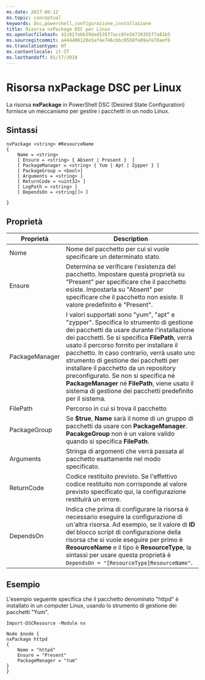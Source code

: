 ```yaml
---
ms.date: 2017-06-12
ms.topic: conceptual
keywords: dsc,powershell,configurazione,installazione
title: Risorsa nxPackage DSC per Linux
ms.openlocfilehash: 41c627ebb39dad535f7acc8fe34739355f7a81b5
ms.sourcegitcommit: a444406120e5af4e746cbbc0558fe89a7e78aef6
ms.translationtype: HT
ms.contentlocale: it-IT
ms.lasthandoff: 01/17/2018
---
```

# <a name="dsc-for-linux-nxpackage-resource"></a>Risorsa nxPackage DSC per Linux

La risorsa **nxPackage** in PowerShell DSC (Desired State Configuration) fornisce un meccanismo per gestire i pacchetti in un nodo Linux.

## <a name="syntax"></a>Sintassi

```
nxPackage <string> #ResourceName
{
    Name = <string>
    [ Ensure = <string> { Absent | Present }  ]
    [ PackageManager = <string> { Yum | Apt | Zypper } ]
    [ PackageGroup = <bool>]
    [ Arguments = <string> ]
    [ ReturnCode = <uint32> ]
    [ LogPath = <string> ]
    [ DependsOn = <string[]> ]
    
}
```

## <a name="properties"></a>Proprietà

|  Proprietà |  Description | 
|---|---|
| Nome| Nome del pacchetto per cui si vuole specificare un determinato stato.| 
| Ensure| Determina se verificare l'esistenza del pacchetto. Impostare questa proprietà su "Present" per specificare che il pacchetto esiste. Impostarla su "Absent" per specificare che il pacchetto non esiste. Il valore predefinito è "Present".|  
| PackageManager| I valori supportati sono "yum", "apt" e "zypper". Specifica lo strumento di gestione dei pacchetti da usare durante l'installazione dei pacchetti. Se si specifica **FilePath**, verrà usato il percorso fornito per installare il pacchetto. In caso contrario, verrà usato uno strumento di gestione dei pacchetti per installare il pacchetto da un repository preconfigurato. Se non si specifica né **PackageManager** né **FilePath**, viene usato il sistema di gestione dei pacchetti predefinito per il sistema.| 
| FilePath| Percorso in cui si trova il pacchetto| 
| PackageGroup| Se **$true**, **Name** sarà il nome di un gruppo di pacchetti da usare con **PackageManager**. **PacakgeGroup** non è un valore valido quando si specifica **FilePath**.| 
| Arguments| Stringa di argomenti che verrà passata al pacchetto esattamente nel modo specificato.| 
| ReturnCode| Codice restituito previsto. Se l'effettivo codice restituito non corrisponde al valore previsto specificato qui, la configurazione restituirà un errore.| 
| DependsOn | Indica che prima di configurare la risorsa è necessario eseguire la configurazione di un'altra risorsa. Ad esempio, se il valore di **ID** del blocco script di configurazione della risorsa che si vuole eseguire per primo è **ResourceName** e il tipo è **ResourceType**, la sintassi per usare questa proprietà è `DependsOn = "[ResourceType]ResourceName"`.| 

## <a name="example"></a>Esempio

L'esempio seguente specifica che il pacchetto denominato "httpd" è installato in un computer Linux, usando lo strumento di gestione dei pacchetti "Yum".

```
Import-DSCResource -Module nx 

Node $node {
nxPackage httpd
{
    Name = "httpd"
    Ensure = "Present"
    PackageManager = "Yum"
}
}
```

